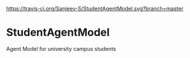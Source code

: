 https://travis-ci.org/Sanjeev-S/StudentAgentModel.svg?branch=master

# StudentAgentModel
Agent Model for university campus students
